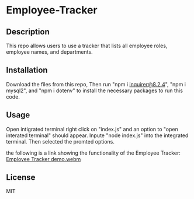 # Employee-Tracker

## Description
This repo allows users to use a tracker that lists all employee roles, employee names, and departments.

## Installation
Download the files from this repo, Then run "npm i inquirer@8.2.4", "npm i mysql2", and "npm i dotenv" to install the necessary packages to run this code.

## Usage
Open intigrated terminal right click on "index.js" and an option to "open interated terminal" should appear. Inpute "node index.js" into the integrated terminal. Then selected the promted options.


the following is a link showing the functionality of the Employee Tracker:
[Employee Tracker demo.webm](https://github.com/CortezT/Employee-Tracker/assets/126823522/443638fe-d235-48fe-a2da-0101799c55f0)


## License
MIT